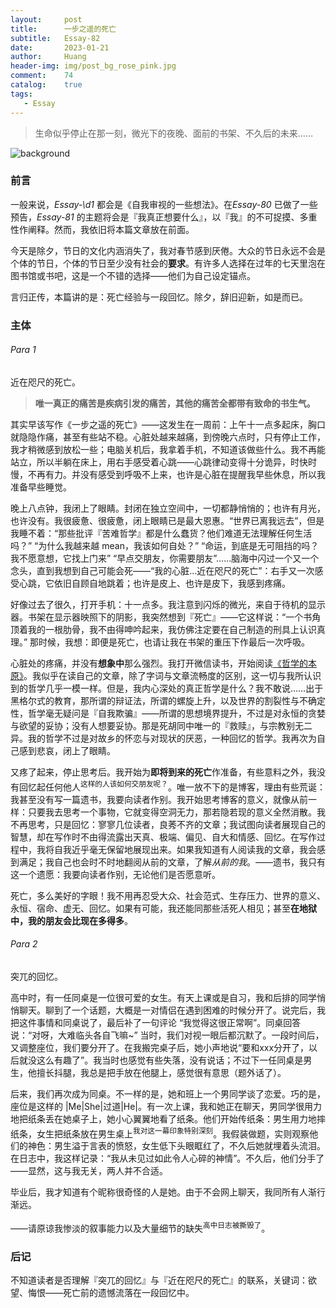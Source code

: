 ```yaml
---
layout:     post
title:      一步之遥的死亡
subtitle:   Essay-82
date:       2023-01-21
author:     Huang
header-img: img/post_bg_rose_pink.jpg
comment:    74
catalog:    true
tags:
   - Essay
---
```


> 生命似乎停止在那一刻，微光下的夜晚、面前的书架、不久后的未来……

![background](https://huang-feiyu.github.io/img/post_bg_rose_pink.jpg)

### 前言

一般来说，*Essay-\d1* 都会是《自我审视的一些想法》。在*Essay-80* 已做了一些预告，*Essay-81* 的主题将会是『我真正想要什么』，以『我』的不可捉摸、多重性作阐释。然而，我依旧将本篇文章放在前面。

今天是除夕，节日的文化内涵消失了，我对春节感到厌倦。大众的节日永远不会是个体的节日，个体的节日至少没有社会的**要求**。有许多人选择在过年的七天里泡在图书馆或书吧，这是一个不错的选择——他们为自己设定锚点。

言归正传，本篇讲的是：死亡经验与一段回忆。除夕，辞旧迎新，如是而已。

### 主体

###### Para 1

近在咫尺的死亡。

> **唯一真正的痛苦是疾病引发的痛苦，其他的痛苦全都带有致命的书生气。**

其实早该写作《一步之遥的死亡》——这发生在一周前：上午十一点多起床，胸口就隐隐作痛，甚至有些站不稳。心脏处越来越痛，到傍晚六点时，只有停止工作，我才稍微感到放松一些；电脑关机后，我拿着手机，不知道该做些什么。我不再能站立，所以半躺在床上，用右手感受着心跳——心跳律动变得十分诡异，时快时慢，不再有力。并没有感受到呼吸不上来，也许是心脏在提醒我早些休息，所以我准备早些睡觉。

晚上八点钟，我闭上了眼睛。封闭在独立空间中，一切都静悄悄的；也许有月光，也许没有。我很疲惫、很疲惫，闭上眼睛已是最大恩惠。“世界已离我远去”，但是我睡不着：“那些批评『苦难哲学』都是什么蠢货？他们难道无法理解任何生活吗？” “为什么我越来越 mean，我该如何自处？” “命运，到底是无可阻挡的吗？我不愿意想，它找上门来” “早点交朋友，你需要朋友”……脑海中闪过一个又一个念头，直到我想到自己可能会死——“我的心脏…近在咫尺的死亡”：右手又一次感受心跳，它依旧自顾自地跳着；也许是皮上、也许是皮下，我感到疼痛。

好像过去了很久，打开手机：十一点多。我注意到闪烁的微光，来自于待机的显示器。书架在显示器映照下的阴影，我突然想到『死亡』——它这样说：“一个书角顶着我的一根肋骨，我不由得呻吟起来，我仿佛注定要在自己制造的刑具上认识真理。” 那时候，我想：即便是死亡，也请让我在书架的重压下作最后一次呼吸。

心脏处的疼痛，并没有**想象中**那么强烈。我打开微信读书，开始阅读[《哲学的本原》](https://xn--29s704loyd.com/2023/01/15/The-Origin-of-Philosophy/)。我似乎在读自己的文章，除了字词与文章流畅度的区别，这一切与我所认识到的哲学几乎一模一样。但是，我内心深处的真正哲学是什么？我不敢说……出于黑格尔式的教育，那所谓的辩证法，所谓的螺旋上升，以及世界的割裂性与不确定性，哲学毫无疑问是『自我欺骗』——所谓的思想境界提升，不过是对永恒的贪婪与欲望的妥协；没有人想要妥协。那是死胡同中唯一的『救赎』，与宗教别无二异。我的哲学不过是对故乡的怀恋与对现状的厌恶，一种回忆的哲学。我再次为自己感到悲哀，闭上了眼睛。

又疼了起来，停止思考后。我开始为**即将到来的死亡**作准备，有些意料之外，我没有回忆起任何他人<sup>这样的人该如何交朋友呢？</sup>。唯一放不下的是博客，理由有些荒诞：我甚至没有写一篇遗书，我要向读者作别。我开始思考博客的意义，就像从前一样：只要我去思考一个事物，它就变得空洞无力，那若隐若现的意义全然消散。我不再思考，只是回忆：寥寥几位读者，良莠不齐的文章；我试图向读者展现自己的智慧，却在写作时不由得流露出天真、极端、偏见、自大和情感、回忆。在写作过程中，我将自我近乎毫无保留地展现出来。如果我知道有人阅读我的文章，我会感到满足；我自己也会时不时地翻阅从前的文章，了解*从前的我*。——遗书，我只有这一个遗愿：我要向读者作别，无论他们是否愿意听。

死亡，多么美好的字眼！我不用再忍受大众、社会范式、生存压力、世界的意义、永恒、宿命、虚无、回忆。如果有可能，我还能同那些活死人相见；甚至**在地狱中，我的朋友会比现在多得多**。

###### Para 2

突兀的回忆。

高中时，有一任同桌是一位很可爱的女生。有天上课或是自习，我和后排的同学悄悄聊天。聊到了一个话题，大概是一对情侣在遇到困难的时候分开了。说完后，我把这件事情和同桌说了，最后补了一句评论 “我觉得这很正常啊”。同桌回答说：“对呀，大难临头各自飞嘛~” 当时，我们对视一眼后都沉默了。一段时间后，又调整座位，我们要分开了。在我搬完桌子后，她小声地说“要和xxx分开了，以后就没这么有趣了”。我当时也感觉有些失落，没有说话；不过下一任同桌是男生，他擅长抖腿，我总是把手放在他腿上，感觉很有意思（题外话了）。

后来，我们再次成为同桌。不一样的是，她和班上一个男同学谈了恋爱。巧的是，座位是这样的 \|Me\|She\|过道\|He\|。有一次上课，我和她正在聊天，男同学很用力地把纸条丢在她桌子上，她小心翼翼地看了纸条。他们开始传纸条：男生用力地摔纸条，女生把纸条放在男生桌上<sup>我对这一幕印象特别深刻</sup>。我假装做题，实则观察他们的神色：男生溢于言表的愤怒，女生低下头眼眶红了，不久后她就埋着头流泪。在日志中，我这样记录：“我从未见过如此令人心碎的神情”。不久后，他们分手了——显然，这与我无关，两人并不合适。

毕业后，我才知道有个昵称很奇怪的人是她。由于不会网上聊天，我同所有人渐行渐远。

——请原谅我惨淡的叙事能力以及大量细节的缺失<sup>高中日志被撕毁了</sup>。

### 后记

不知道读者是否理解『突兀的回忆』与『近在咫尺的死亡』的联系，关键词：欲望、悔恨——死亡前的遗憾流落在一段回忆中。
